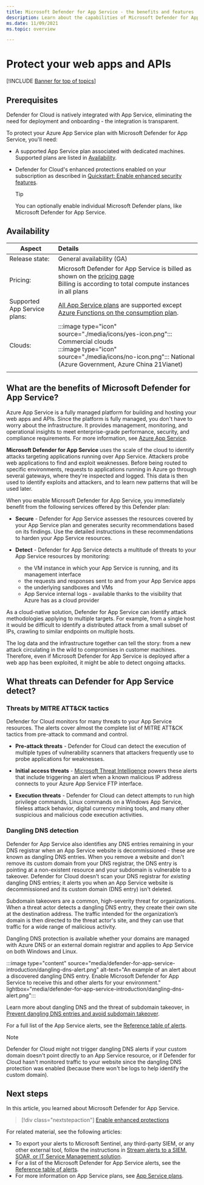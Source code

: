 ```yaml
---
title: Microsoft Defender for App Service - the benefits and features
description: Learn about the capabilities of Microsoft Defender for App Service and how to enable it on your subscription
ms.date: 11/09/2021
ms.topic: overview

---
```


# Protect your web apps and APIs

[!INCLUDE [Banner for top of topics](./includes/banner.md)]

## Prerequisites

Defender for Cloud is natively integrated with App Service, eliminating the need for deployment and onboarding - the integration is transparent.

To protect your Azure App Service plan with Microsoft Defender for App Service, you'll need:

- A supported App Service plan associated with dedicated machines. Supported plans are listed in [Availability](#availability).

- Defender for Cloud's enhanced protections enabled on your subscription as described in [Quickstart: Enable enhanced security features](enable-enhanced-security.md).

    > [!TIP]
    > You can optionally enable individual Microsoft Defender plans, like Microsoft Defender for App Service.

## Availability

| Aspect                       | Details                                                                                                                                                                                        |
|------------------------------|:-----------------------------------------------------------------------------------------------------------------------------------------------------------------------------------------------|
| Release state:               | General availability (GA)                                                                                                                                                                      |
| Pricing:                     | Microsoft Defender for App Service is billed as shown on the [pricing page](https://azure.microsoft.com/pricing/details/security-center/)<br>Billing is according to total compute instances in all plans       |
| Supported App Service plans: | [All App Service plans](https://azure.microsoft.com/pricing/details/app-service/plans/) are supported except [Azure Functions on the consumption plan](../azure-functions/functions-scale.md). |
| Clouds:                      | :::image type="icon" source="./media/icons/yes-icon.png"::: Commercial clouds<br>:::image type="icon" source="./media/icons/no-icon.png"::: National (Azure Government, Azure China 21Vianet)                                                     |
|                              |                                                                                                                                                                                                |

## What are the benefits of Microsoft Defender for App Service?

Azure App Service is a fully managed platform for building and hosting your web apps and APIs. Since the platform is fully managed, you don't have to worry about the infrastructure. It provides management, monitoring, and operational insights to meet enterprise-grade performance, security, and compliance requirements. For more information, see [Azure App Service](https://azure.microsoft.com/services/app-service/).

**Microsoft Defender for App Service** uses the scale of the cloud to identify attacks targeting applications running over App Service. Attackers probe web applications to find and exploit weaknesses. Before being routed to specific environments, requests to applications running in Azure go through several gateways, where they're inspected and logged. This data is then used to identify exploits and attackers, and to learn new patterns that will be used later.

When you enable Microsoft Defender for App Service, you immediately benefit from the following services offered by this Defender plan:

- **Secure** - Defender for App Service assesses the resources covered by your App Service plan and generates security recommendations based on its findings. Use the detailed instructions in these recommendations to harden your App Service resources.

- **Detect** - Defender for App Service detects a multitude of threats to your App Service resources by monitoring:
    - the VM instance in which your App Service is running, and its management interface
    - the requests and responses sent to and from your App Service apps
    - the underlying sandboxes and VMs
    - App Service internal logs - available thanks to the visibility that Azure has as a cloud provider

As a cloud-native solution, Defender for App Service can identify attack methodologies applying to multiple targets. For example, from a single host it would be difficult to identify a distributed attack from a small subset of IPs, crawling to similar endpoints on multiple hosts.

The log data and the infrastructure together can tell the story: from a new attack circulating in the wild to compromises in customer machines. Therefore, even if Microsoft Defender for App Service is deployed after a web app has been exploited, it might be able to detect ongoing attacks.


## What threats can Defender for App Service detect?

### Threats by MITRE ATT&CK tactics

Defender for Cloud monitors for many threats to your App Service resources. The alerts cover almost the complete list of MITRE ATT&CK tactics from pre-attack to command and control.

- **Pre-attack threats** - Defender for Cloud can detect the execution of multiple types of vulnerability scanners that attackers frequently use to probe applications for weaknesses.

- **Initial access threats** - [Microsoft Threat Intelligence](https://go.microsoft.com/fwlink/?linkid=2128684) powers these alerts that include triggering an alert when a known malicious IP address connects to your Azure App Service FTP interface.

- **Execution threats** - Defender for Cloud can detect attempts to run high privilege commands, Linux commands on a Windows App Service, fileless attack behavior, digital currency mining tools, and many other suspicious and malicious code execution activities.

### Dangling DNS detection

Defender for App Service also identifies any DNS entries remaining in your DNS registrar when an App Service website is decommissioned - these are known as dangling DNS entries. When you remove a website and don't remove its custom domain from your DNS registrar, the DNS entry is pointing at a non-existent resource and your subdomain is vulnerable to a takeover. Defender for Cloud doesn't scan your DNS registrar for *existing* dangling DNS entries; it alerts you when an App Service website is decommissioned and its custom domain (DNS entry) isn't deleted.

Subdomain takeovers are a common, high-severity threat for organizations. When a threat actor detects a dangling DNS entry, they create their own site at the destination address. The traffic intended for the organization’s domain is then directed to the threat actor's site, and they can use that traffic for a wide range of malicious activity.

Dangling DNS protection is available whether your domains are managed with Azure DNS or an external domain registrar and applies to App Service on both Windows and Linux.

:::image type="content" source="media/defender-for-app-service-introduction/dangling-dns-alert.png" alt-text="An example of an alert about a discovered dangling DNS entry. Enable Microsoft Defender for App Service to receive this and other alerts for your environment." lightbox="media/defender-for-app-service-introduction/dangling-dns-alert.png":::

Learn more about dangling DNS and the threat of subdomain takeover, in [Prevent dangling DNS entries and avoid subdomain takeover](../security/fundamentals/subdomain-takeover.md).

For a full list of the App Service alerts, see the [Reference table of alerts](alerts-reference.md#alerts-azureappserv).

> [!NOTE]
> Defender for Cloud might not trigger dangling DNS alerts if your custom domain doesn't point directly to an App Service resource, or if Defender for Cloud hasn't monitored traffic to your website since the dangling DNS protection was enabled (because there won't be logs to help identify the custom domain).

## Next steps

In this article, you learned about Microsoft Defender for App Service. 

> [!div class="nextstepaction"]
> [Enable enhanced protections](enable-enhanced-security.md)

For related material, see the following articles: 

- To export your alerts to Microsoft Sentinel, any third-party SIEM, or any other external tool, follow the instructions in [Stream alerts to a SIEM, SOAR, or IT Service Management solution](export-to-siem.md).
- For a list of the Microsoft Defender for App Service alerts, see the [Reference table of alerts](alerts-reference.md#alerts-azureappserv).
- For more information on App Service plans, see [App Service plans](https://azure.microsoft.com/pricing/details/app-service/plans/).
